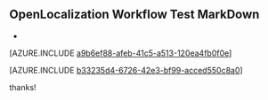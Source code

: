 ## OpenLocalization Workflow Test MarkDown
* 

[AZURE.INCLUDE [a9b6ef88-afeb-41c5-a513-120ea4fb0f0e](calleeMd1.md)]



[AZURE.INCLUDE [b33235d4-6726-42e3-bf99-acced550c8a0](calleeMd2.md)]

 
thanks!